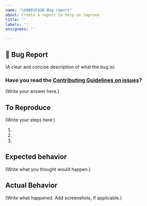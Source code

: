 ```yaml
---
name: "\U0001F41B Bug report"
about: Create a report to help us improve
title: ''
labels: ''
assignees: ''

---
```


## 🐛 Bug Report

(A clear and concise description of what the bug is)

### Have you read the [Contributing Guidelines on issues](https://github.com/ashish-cohesity/test-drive/blob/master/CONTRIBUTING.md#reporting-new-issues)?

(Write your answer here.)

## To Reproduce

(Write your steps here:)

1.
2.
3.

## Expected behavior

<!--
  How did you expect your project to behave?
  It’s fine if you’re not sure your understanding is correct.
  Just write down what you thought would happen.
-->

(Write what you thought would happen.)

## Actual Behavior

<!--
  Did something go wrong?
  Is something broken, or not behaving as you expected?
  Describe this section in detail, and attach screenshots if possible.
  Don't just say "it doesn't work"!
-->

(Write what happened. Add screenshots, if applicable.)
